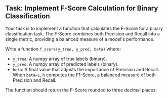 ## Task: Implement F-Score Calculation for Binary Classification

Your task is to implement a function that calculates the F-Score for a binary classification task. The F-Score combines both Precision and Recall into a single metric, providing a balanced measure of a model's performance.

Write a function `f_score(y_true, y_pred, beta)` where:

- `y_true`: A numpy array of true labels (binary).
- `y_pred`: A numpy array of predicted labels (binary).
- `beta`: A float value that adjusts the importance of Precision and Recall. When `beta=1`, it computes the F1-Score, a balanced measure of both Precision and Recall.

The function should return the F-Score rounded to three decimal places.

    
